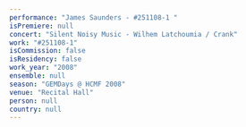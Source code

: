 ```yaml
---
performance: "James Saunders - #251108-1 "
isPremiere: null
concert: "Silent Noisy Music - Wilhem Latchoumia / Crank"
work: "#251108-1"
isCommission: false
isResidency: false
work_year: "2008"
ensemble: null
season: "GEMDays @ HCMF 2008"
venue: "Recital Hall"
person: null
country: null
---
```


